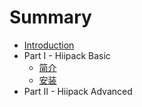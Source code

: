 # Summary

* [Introduction](README.md)
* Part I - Hiipack Basic
   * [简介](jian_jie.md)
   * [安装](an_zhuang.md)
* Part II - Hiipack Advanced

